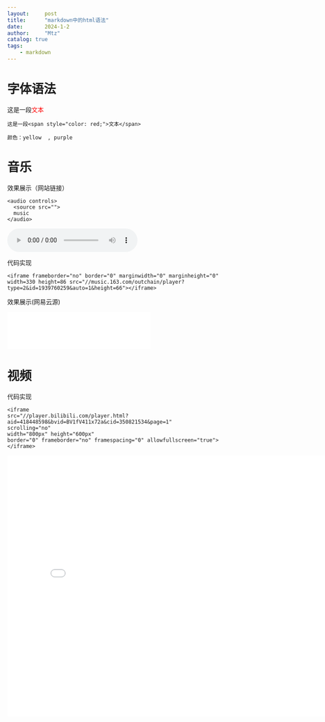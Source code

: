 ```yaml
---
layout:     post
title:      "markdown中的html语法"
date:       2024-1-2
author:     "Mtz"
catalog: true
tags:
    - markdown
---
```




# 字体语法

这是一段<span style="color: red;">文本</span>

```text
这是一段<span style="color: red;">文本</span>
```

```text
颜色：yellow  , purple
```

# 音乐

效果展示（网站链接）

```text
<audio controls>
  <source src="">
  music
</audio>
```

<audio controls>
  <source src="https://freetyst.nf.migu.cn/public/product10th/productB36/2021/11/0316/2009%E5%B9%B412%E6%9C%8808%E6%97%A5%E6%B5%B7%E8%9D%B6%E5%94%B1%E7%89%87/%E6%A0%87%E6%B8%85%E9%AB%98%E6%B8%85/MP3_320_16_Stero/60058622727160700.mp3?channelid=02&msisdn=80fe7012-7ddf-42f3-b986-486a4c08df96&Tim=1703390484346&Key=724bb3795ea5dc99" type="audio/mp3">
  music
</audio>

代码实现

```text
<iframe frameborder="no" border="0" marginwidth="0" marginheight="0" width=330 height=86 src="//music.163.com/outchain/player?type=2&id=1939760259&auto=1&height=66"></iframe>
```

效果展示(网易云源)

<iframe frameborder="no" border="0" marginwidth="0" marginheight="0" width=330 height=86 src="//music.163.com/outchain/player?type=2&id=1939760259&auto=1&height=66"></iframe>



# 视频

代码实现

```text
<iframe 
src="//player.bilibili.com/player.html?aid=418448598&bvid=BV1fV411x72a&cid=350821534&page=1" 
scrolling="no" 
width="800px" height="600px" 
border="0" frameborder="no" framespacing="0" allowfullscreen="true"> 
</iframe>
```



<iframe src="//player.bilibili.com/player.html?aid=68376049&bvid=BV1mJ411379w&cid=118506648&p=1" scrolling="no" border="0" frameborder="no" framespacing="0" allowfullscreen="true" width="800px" height="600px" > </iframe>









